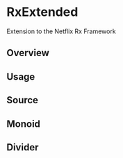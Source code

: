 # RxExtended
Extension to the Netflix Rx Framework

Overview
--------

Usage
-----

Source
------

Monoid
------

Divider
-------

